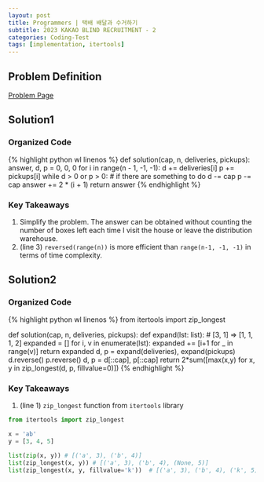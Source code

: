 ```yaml
---
layout: post
title: Programmers | 택배 배달과 수거하기
subtitle: 2023 KAKAO BLIND RECRUITMENT - 2
categories: Coding-Test
tags: [implementation, itertools]
---
```



## Problem Definition
[Problem Page](https://school.programmers.co.kr/learn/courses/30/lessons/150369)


## Solution1
### Organized Code
{% highlight python wl linenos %}
def solution(cap, n, deliveries, pickups):
    answer, d, p = 0, 0, 0
    for i in range(n - 1, -1, -1):
        d += deliveries[i]
        p += pickups[i]
        while d > 0 or p > 0: # if there are something to do
            d -= cap
            p -= cap
            answer += 2 * (i + 1)
    return answer
{% endhighlight %}

### Key Takeaways
<!-- 1. 문제를 단순화히기. 집을 방문할 때마다 남은 박스 혹은 물류창고를 떠날 때마다 들고있는 박스 개수를 셀 필요가 없음. 이 정보들을 고려하지 않아도 답을 구할 수 있음.
2. (line 3) `reversed(range(n))`보다 `range(n-1, -1, -1)`이 시간 복잡도면에서 효율적임. -->
1. Simplify the problem. The answer can be obtained without counting the number of boxes left each time I visit the house or leave the distribution warehouse.
2. (line 3) `reversed(range(n))` is more efficient than `range(n-1, -1, -1)` in terms of time complexity.

## Solution2
### Organized Code
{% highlight python wl linenos %}
from itertools import zip_longest

def solution(cap, n, deliveries, pickups):
    def expand(lst: list): # [3, 1] => [1, 1, 1, 2]
        expanded = []
        for i, v in enumerate(lst):
            expanded += [i+1 for _ in range(v)]
        return expanded
    d, p = expand(deliveries), expand(pickups)
    d.reverse()
    p.reverse()
    d, p = d[::cap], p[::cap]
    return 2*sum([max(x,y) for x, y in zip_longest(d, p, fillvalue=0)])
{% endhighlight %}

### Key Takeaways
1. (line 1) `zip_longest` function from `itertools` library

```python
from itertools import zip_longest

x = 'ab'
y = [3, 4, 5]
 
list(zip(x, y)) # [('a', 3), ('b', 4)]
list(zip_longest(x, y)) # [('a', 3), ('b', 4), (None, 5)]
list(zip_longest(x, y, fillvalue='k'))  # [('a', 3), ('b', 4), ('k', 5)]
```